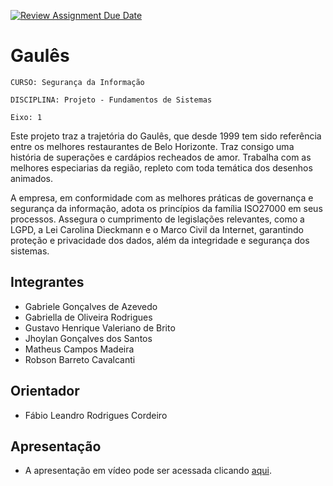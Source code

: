 [![Review Assignment Due Date](https://classroom.github.com/assets/deadline-readme-button-22041afd0340ce965d47ae6ef1cefeee28c7c493a6346c4f15d667ab976d596c.svg)](https://classroom.github.com/a/m98LfJT-)
# Gaulês

`CURSO: Segurança da Informação`

`DISCIPLINA: Projeto - Fundamentos de Sistemas`

`Eixo: 1`

Este projeto traz a trajetória do Gaulês, que desde 1999 tem sido referência entre os melhores restaurantes de Belo Horizonte. Traz consigo uma história de superações e cardápios recheados de amor. Trabalha com as melhores especiarias da região, repleto com toda temática dos desenhos animados.

A empresa, em conformidade com as melhores práticas de governança e segurança da informação, adota os princípios da família ISO27000 em seus processos. Assegura o cumprimento de legislações relevantes, como a LGPD, a Lei Carolina Dieckmann e o Marco Civil da Internet, garantindo proteção e privacidade dos dados, além da integridade e segurança dos sistemas.

## Integrantes

* Gabriele Gonçalves de Azevedo
* Gabriella de Oliveira Rodrigues
* Gustavo Henrique Valeriano de Brito
* Jhoylan Gonçalves dos Santos
* Matheus Campos Madeira
* Robson Barreto Cavalcanti

## Orientador

* Fábio Leandro Rodrigues Cordeiro

## Apresentação

* A apresentação em vídeo pode ser acessada clicando [aqui](https://www.youtube.com/watch?v=9c4cIvjVJRI).
